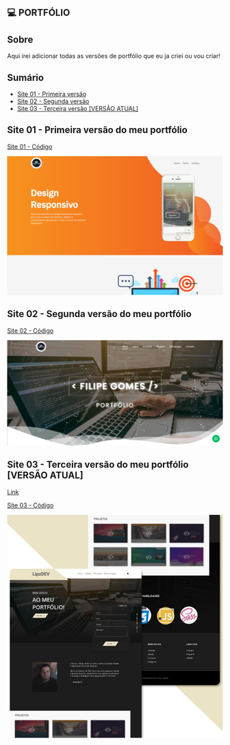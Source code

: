 ## 💻 PORTFÓLIO

 ## Sobre

 Aqui irei adicionar todas as versões de portfólio que eu ja criei ou vou criar!

## Sumário

* [Site 01 - Primeira versão](#id01)
* [Site 02 - Segunda versão](#id02)
* [Site 03 - Terceira versão [VERSÃO ATUAL]](#id03)

##  Site 01 - Primeira versão do meu portfólio <a name="id01"></a>
[Site 01 - Código](https://github.com/LipzDev/Portfolio/tree/main/Portfolio%20v1)

![Site 01](https://github.com/LipzDev/Portfolio/blob/main/Portfolio%20v1/layout3.png)


##  Site 02 - Segunda versão do meu portfólio <a name="id02"></a>
[Site 02 - Código](https://github.com/LipzDev/Portfolio/tree/main/Portfolio%20v2)

![Site 02](https://github.com/LipzDev/Portfolio/blob/main/Portfolio%20v2/layout4.png)


##  Site 03 - Terceira versão do meu portfólio [VERSÃO ATUAL] <a name="id03"></a>
[Link](http://filipe-dev.epizy.com/)

[Site 03 - Código](https://github.com/LipzDev/Portfolio/tree/main/Portfolio%20v3)

![Site 03](https://github.com/LipzDev/Portfolio/blob/main/Portfolio%20v3/layout.png)

